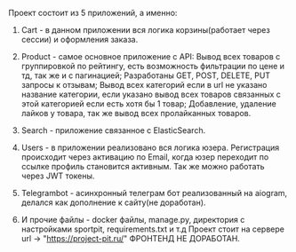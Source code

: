 Проект состоит из 5 приложений, а именно:

1. Cart - в данном приложении вся логика корзины(работает через сессии) и оформления заказа.

2. Product - самое основное приложение с API:
Вывод всех товаров с группировкой по рейтингу, есть возможность фильтрации по цене и тд, так же и с пагинацией;
Разработаны GET, POST, DELETE, PUT запросы к отзывам;
Вывод всех категорий если в url не указано название категории, если указано вывод всех товаров связанных с этой категорией если есть хотя бы 1 товар;
Добавление, удаление лайков у товара, так же вывод всех пролайканных товаров.

3. Search - приложение связанное с ElasticSearch.

4. Users - в приложении реализовано вся логика юзера. Регистрация происходит через активацию по Email, когда юзер переходит по ссылке профиль становится активным. Так же можно работать через JWT токены.

5. Telegrambot - асинхронный телеграм бот реализованный на aiogram, делался как дополнение к сайту(не доработан).

6. И прочие файлы - docker файлы, manage.py, директория с настройками sportpit, requirements.txt и т.д
Проект стоит на сервере url -> "https://project-pit.ru/" ФРОНТЕНД НЕ ДОРАБОТАН.
